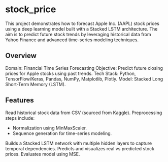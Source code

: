 # stock_price
This project demonstrates how to forecast Apple Inc. (AAPL) stock prices using a deep learning model built with a Stacked LSTM architecture. The aim is to predict future stock trends by leveraging historical data from Yahoo Finance and advanced time-series modeling techniques.

## Overview
Domain: Financial Time Series Forecasting
Objective: Predict future closing prices for Apple stocks using past trends.
Tech Stack: Python, TensorFlow/Keras, Pandas, NumPy, Matplotlib, Plotly.
Model: Stacked Long Short-Term Memory (LSTM).

 ## Features
Read historical stock data from CSV (sourced from Kaggle).
Preprocessing steps include:
* Normalization using MinMaxScaler.
* Sequence generation for time-series modeling.
  
Builds a Stacked LSTM network with multiple hidden layers to capture temporal dependencies.
Predicts and visualizes real vs predicted stock prices.
Evaluates model using MSE.
